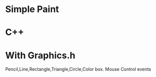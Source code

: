 # Simple Paint 
# C++
# With Graphics.h
Pencil,Line,Rectangle,Triangle,Circle,Color box.
Mouse Control events
